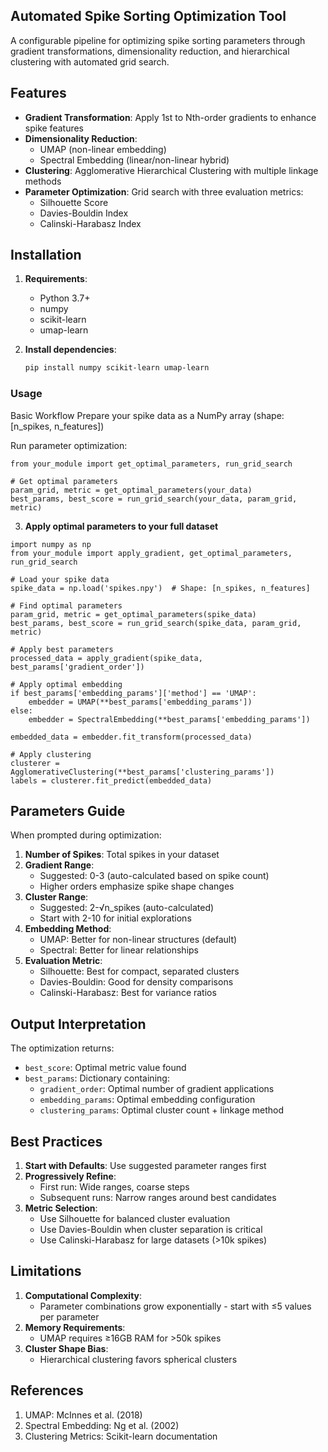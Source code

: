 ## Automated Spike Sorting Optimization Tool

A configurable pipeline for optimizing spike sorting parameters through gradient transformations, dimensionality reduction, and hierarchical clustering with automated grid search.

## Features

- **Gradient Transformation**: Apply 1st to Nth-order gradients to enhance spike features
- **Dimensionality Reduction**:
  - UMAP (non-linear embedding)
  - Spectral Embedding (linear/non-linear hybrid)
- **Clustering**: Agglomerative Hierarchical Clustering with multiple linkage methods
- **Parameter Optimization**: Grid search with three evaluation metrics:
  - Silhouette Score
  - Davies-Bouldin Index
  - Calinski-Harabasz Index

## Installation

1. **Requirements**:
   - Python 3.7+
   - numpy
   - scikit-learn
   - umap-learn

2. **Install dependencies**:
   ```bash
   pip install numpy scikit-learn umap-learn
   ```

###   Usage
Basic Workflow
Prepare your spike data as a NumPy array (shape: [n_spikes, n_features])

Run parameter optimization:

```
from your_module import get_optimal_parameters, run_grid_search

# Get optimal parameters
param_grid, metric = get_optimal_parameters(your_data)
best_params, best_score = run_grid_search(your_data, param_grid, metric)

```

3. **Apply optimal parameters to your full dataset**

```
import numpy as np
from your_module import apply_gradient, get_optimal_parameters, run_grid_search

# Load your spike data
spike_data = np.load('spikes.npy')  # Shape: [n_spikes, n_features]

# Find optimal parameters
param_grid, metric = get_optimal_parameters(spike_data)
best_params, best_score = run_grid_search(spike_data, param_grid, metric)

# Apply best parameters
processed_data = apply_gradient(spike_data, best_params['gradient_order'])

# Apply optimal embedding
if best_params['embedding_params']['method'] == 'UMAP':
    embedder = UMAP(**best_params['embedding_params'])
else:
    embedder = SpectralEmbedding(**best_params['embedding_params'])
    
embedded_data = embedder.fit_transform(processed_data)

# Apply clustering
clusterer = AgglomerativeClustering(**best_params['clustering_params'])
labels = clusterer.fit_predict(embedded_data)

```

## Parameters Guide

When prompted during optimization:

1. **Number of Spikes**: Total spikes in your dataset
2. **Gradient Range**:
   - Suggested: 0-3 (auto-calculated based on spike count)
   - Higher orders emphasize spike shape changes
3. **Cluster Range**:
   - Suggested: 2-√n_spikes (auto-calculated)
   - Start with 2-10 for initial explorations
4. **Embedding Method**:
   - UMAP: Better for non-linear structures (default)
   - Spectral: Better for linear relationships
5. **Evaluation Metric**:
   - Silhouette: Best for compact, separated clusters
   - Davies-Bouldin: Good for density comparisons
   - Calinski-Harabasz: Best for variance ratios

## Output Interpretation

The optimization returns:
- `best_score`: Optimal metric value found
- `best_params`: Dictionary containing:
  - `gradient_order`: Optimal number of gradient applications
  - `embedding_params`: Optimal embedding configuration
  - `clustering_params`: Optimal cluster count + linkage method

## Best Practices

1. **Start with Defaults**: Use suggested parameter ranges first
2. **Progressively Refine**: 
   - First run: Wide ranges, coarse steps
   - Subsequent runs: Narrow ranges around best candidates
3. **Metric Selection**:
   - Use Silhouette for balanced cluster evaluation
   - Use Davies-Bouldin when cluster separation is critical
   - Use Calinski-Harabasz for large datasets (>10k spikes)

## Limitations

1. **Computational Complexity**:
   - Parameter combinations grow exponentially - start with ≤5 values per parameter
2. **Memory Requirements**:
   - UMAP requires ≥16GB RAM for >50k spikes
3. **Cluster Shape Bias**:
   - Hierarchical clustering favors spherical clusters

## References

1. UMAP: McInnes et al. (2018)
2. Spectral Embedding: Ng et al. (2002)
3. Clustering Metrics: Scikit-learn documentation



